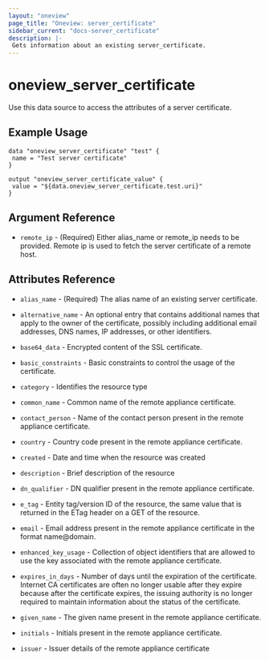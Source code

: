 ```yaml
---
layout: "oneview"
page_title: "Oneview: server_certificate"
sidebar_current: "docs-server_certificate"
description: |-
 Gets information about an existing server_certificate.
---
```


# oneview\_server\_certificate

Use this data source to access the attributes of a server certificate.

## Example Usage

```hcl
data "oneview_server_certificate" "test" {
 name = "Test server certificate"
}

output "oneview_server_certificate_value" {
 value = "${data.oneview_server_certificate.test.uri}"
}
```

## Argument Reference

* `remote_ip` - (Required) Either alias_name or remote_ip  needs to be provided. Remote ip is used to fetch the server certificate of a remote host.
## Attributes Reference

* `alias_name` - (Required) The alias name of an existing server certificate.

* `alternative_name` -  An optional entry that contains additional names that apply to the owner of the certificate, possibly including additional email addresses, DNS names, IP addresses, or other identifiers.

* `base64_data` -  Encrypted content of the SSL certificate.

* `basic_constraints` - Basic constraints to control the usage of the certificate.

* `category` -  Identifies the resource type

* `common_name` - Common name of the remote appliance certificate.

* `contact_person` - Name of the contact person present in the remote appliance certificate.

* `country` -  Country code present in the remote appliance certificate.

* `created` - Date and time when the resource was created

* `description` - Brief description of the resource

* `dn_qualifier` - DN qualifier present in the remote appliance certificate.

* `e_tag` -  Entity tag/version ID of the resource, the same value that is returned in the ETag header on a GET of the resource.

* `email` - Email address present in the remote appliance certificate in the format name@domain.

* `enhanced_key_usage` - Collection of object identifiers that are allowed to use the key associated with the remote appliance certificate.

* `expires_in_days` -  Number of days until the expiration of the certificate. Internet CA certificates are often no longer usable after they expire because after the certificate expires, the issuing authority is no longer required to maintain information about the status of the certificate.

* `given_name` -  The given name present in the remote appliance certificate.

* `initials` - Initials present in the remote appliance certificate.

* `issuer` -  Issuer details of the remote appliance certificate

